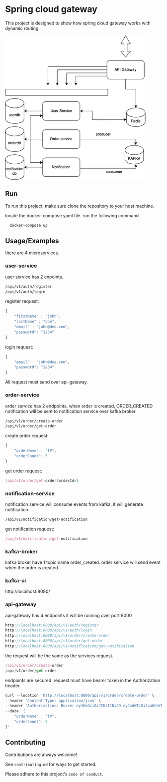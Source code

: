 # Spring cloud gateway

This project is designed to show how spring cloud gateway works with dynamic routing.

![alt text](https://github.com/demirshb/api-gateway-project/blob/main/flow.png?raw=true)

## Run

To run this project, make sure clone the repository to your host machine.

locate the docker-compose.yaml file. run the following command

```bash
  docker-compose up
```

## Usage/Examples
there are 4 microservices.

### user-service

user service has 2 enpoints.
```bash
/api/v1/auth/register
/api/v1/auth/login
```


register request:
```javascript
{
    "firstName" : "john",
    "lastName" : "doe",
    "email" : "john@doe.com",
    "password": "1234"
}
```

login request:
```javascript
{
    "email" : "john@doe.com",
    "password": "1234"
}
```

All request must send over api-gateway.

### order-service

order service has 2 endpoints. when order is created, ORDER_CREATED notification will be sent to notification service over kafka broker

```bash
/api/v1/order/create-order
/api/v1/order/get-order
```

create order request:
```javascript
{
    "orderName" : "TV",
    "orderCount": 5
}
```

get order request:
```javascript
/api/v1/order/get-order?orderId=5
```

### notification-service

notification service will consume events from kafka, it will generate notification.

```bash
/api/v1/notification/get-notification
```

get notification request:
```javascript
/api/v1/notification/get-notification
```
### kafka-broker
kafka broker have 1 topic name order_created. order service will send event when the order is created.

### kafka-ui
http://localhost:8090/


### api-gateway

api-gateway has 4 endpoints
it will be running over port 8000

```javascript
http://localhost:8000/api/v1/auth/register
http://localhost:8000/api/v1/auth/login
http://localhost:8000/api/v1/order/create-order
http://localhost:8000/api/v1/order/get-order
http://localhost:8000/api/v1/notification/get-notification
```

the request will be the same as the services request.

```javascript
/api/v1/order/create-order
/api/v1/order/get-order
```

endpoints are secured. request must have bearer token in the Authorization header.

```javascript
curl --location 'http://localhost:8000/api/v1/order/create-order' \
--header 'Content-Type: application/json' \
--header 'Authorization: Bearer eyJhbGciOiJIUzI1NiJ9.eyJzdWIiOiJzaWhhYkBzaWhhYi5jb20iLCJpYXQiOjE3NDA0MDQwNzQsImV4cCI6MTc0MDQwNzY3NCwiY2xpZW50SWQiOjE0fQ.vLmzopI6_GDditDIKke59U3LnUASRBe0sk0cwK__gFs' \
--data '{
    "orderName" : "TV",
    "orderCount": 5
}'
```


## Contributing

Contributions are always welcome!

See `contributing.md` for ways to get started.

Please adhere to this project's `code of conduct`.
